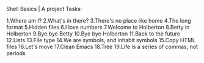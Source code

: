 Shell Basics | A project Tasks:
 
1.Where am I?
2.What's in there?
3.There's no place like home
4.The long format
5.Hidden files
6.I love numbers
7.Welcome to Holberton
8.Betty in Holberton
9.Bye bye Betty
10.Bye bye Holberton
11.Back to the future
12.Lists
13.File type
14.We are symbols, and inhabit symbols
15.Copy HTML files
16.Let's move
17.Clean Emacs
18.Tree
19.Life is a series of commas, not periods
